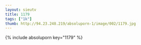 ```yaml
--- 
layout: sieutv
title: 1179
tags: ["1k"]
thumb: http://94.23.248.219/absoluporn-1/image/002/1179.jpg
---
```

{% include absoluporn key="1179" %} 
